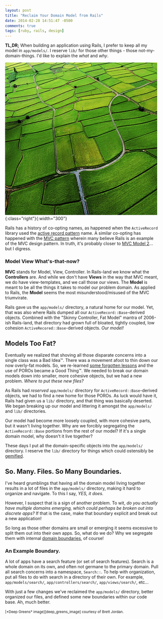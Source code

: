 ```yaml
---
layout: post
title: "Reclaim Your Domain Model from Rails"
date: 2014-02-28 14:51:47 -0500
comments: true
tags: [ruby, rails, design]
---
```


**TL,DR;** When building an application using Rails, I prefer to keep all my
model in `app/models/`. I reserve `lib/` for those other things - those
not-my-domain-things. I'd like to explain the *what* and *why*.

![Boundaries Amongst the Fields; Deep Greens](/assets/images/posts/deep-greens-med.jpg){:class="right"}{:width="300"}

Rails has a history of co-opting names, as happened when the `ActiveRecord`
library used the [active record pattern][active_record] name. A similar
co-opting has happened with the [MVC pattern][mvc_pattern] wherein many believe
Rails is an example of the MVC design pattern. In truth, it's probably closer
to [MVC Model 2][mvc2_pattern]... but I digress.

### Model View What's-that-now?

**MVC** stands for Model, View, Controller. In Rails-land we know what the
**Controllers** are. And while we don't have **Views** in the way that MVC
meant, we do have view-templates, and we call those our views. The **Model** is
meant to be all the things it takes to model our problem domain. As applied to
Rails, the **Model** seems the most misunderstood/misused of the MVC
triumvirate.

<!-- more -->

Rails gave us the `app/models/` directory, a natural home for our model. Yet,
that was also where Rails dumped all our `ActiveRecord::Base`-derived objects.
Combined with the "Skinny Controller, Fat Model" mantra of 2006-ish Rails-land,
that directory had grown full of bloated, tightly coupled, low cohesion
`ActiveRecored::Base`-derived objects. *Our model!*

## Models Too Fat?

Eventually we realized that shoving all those disparate concerns into a single
class was a Bad Idea™. There was a movement afoot to thin down our now
overly-fat models. So, we re-learned [some forgotten lessons][pojo] and the use
of POROs became a Good Thing™. We needed to break our domain models down into
smaller, more cohesive objects, but we had a new problem. *Where to put these
new files?*

As Rails had *reserved* `app/models/` directory for
`ActiveRecord::Base`-derived objects, we had to find a new home for those
POROs. As luck would have it, Rails had given us a `lib/` directory, and that
thing was basically deserted. We began breaking up our model and littering it
amongst the `app/models/` and `lib/` directories.

Our model had become more loosely coupled, with more cohesive parts, but it
wasn't living together. Why are we forcibly segregating the
`ActiveRecord::Base` portions from the rest of our model? If it's a single
domain model, why doesn't it live together?

These days I put all the domain-specific objects into the `app/models/`
directory. I reserve the `lib/` directory for things which could ostensibly be
[gemified][rubygems].

## So. Many. Files. So Many Boundaries.

I've heard grumblings that having all the domain model living together
results in a lot of files in the `app/models/` directory, making it hard to
organize and navigate. To this I say, *YES, it does.*

However, I suspect that is a sign of another problem. To wit, *do you actually
have multiple domains emerging, which could perhaps be broken out into discrete
apps?* If that is the case, make that boundary explicit and break out a new
application!

So long as those other domains are small or emerging it seems excessive to
split them out into their own apps. So, what do we do? Why we segregate them
with internal [domain boundaries][bounded_context], of course!

### An Example Boundary.

A lot of apps have a search feature (or set of search features).
Search is a whole domain on its own, and often not germane to the primary
domain. Pull all search concerns into a namespace, `Search::`. To help with
organization, put all files to do with search in a directory of their own. For example,
`app/models/search/`, `app/controllers/search/`, `app/views/search/`, etc...

With just a few changes we've reclaimed the `app/models/` directory, better
organized our files, and defined some new boundaries within our code base. Ah,
much better.

<small>
[*Deep Greens* image][deep_greens_image] courtesy of Brett Jordan.
</small>

[active_record]: http://www.martinfowler.com/eaaCatalog/activeRecord.html "Active Record"
[bounded_context]: http://martinfowler.com/bliki/BoundedContext.html "Bounded Context"
[deep_greens_image]: http://www.flickr.com/photos/x1brett/8025844399/ "Deep Greens - Aerial07"
[mvc2_pattern]: http://en.wikipedia.org/wiki/Model_2 "MVC Model 2"
[mvc_pattern]: http://c2.com/cgi/wiki?ModelViewController "Model View Controller"
[pojo]: http://en.wikipedia.org/wiki/Plain_Old_Java_Object "Plain Old Java Object"
[rubygems]: http://rubygems.org/ "A package manager for Ruby"
